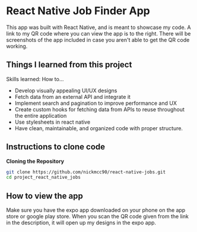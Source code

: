 # React Native Job Finder App

This app was built with React Native, and is meant to showcase my code. A link to my QR code where you can view the app is to the right. There will
be screenshots of the app included in case you aren't able to get the QR code working.

## Things I learned from this project

Skills learned: 
How to...
* Develop visually appealing UI/UX designs
* Fetch data from an external API and integrate it
* Implement search and pagination to improve performance and UX
* Create custom hooks for fetching data from APIs to reuse throughout the entire application
* Use stylesheets in react native 
* Have clean, maintainable, and organized code with proper structure.

## Instructions to clone code

**Cloning the Repository**

```bash
git clone https://github.com/nickmcc90/react-native-jobs.git
cd project_react_native_jobs
```

## How to view the app
Make sure you have the expo app downloaded on your phone on the app store or google play store. When you scan the QR code given from the link in the description, it will open up my designs in the expo app.
